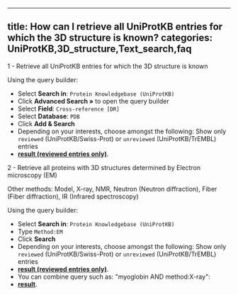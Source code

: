 
---
title: How can I retrieve all UniProtKB entries for which the 3D structure is known?
categories: UniProtKB,3D_structure,Text_search,faq
---

1 - Retrieve all UniProtKB entries for which the 3D structure is known

Using the query builder:

*   Select **Search in**: `Protein Knowledgebase (UniProtKB)`
*   Click **Advanced Search »** to open the query builder
*   Select **Field**: `Cross-reference [DR]`
*   Select **Database**: `PDB`
*   Click **Add & Search**
*   Depending on your interests, choose amongst the following: Show only `reviewed` (UniProtKB/Swiss-Prot) or `unreviewed` (UniProtKB/TrEMBL) entries
*   **[result (reviewed entries only)](http://www.uniprot.org/uniprot/?query=database%3Apdb+AND+reviewed%3Ayes)**.

2 - Retrieve all proteins with 3D structures determined by Electron microscopy (EM)

Other methods: Model, X-ray, NMR, Neutron (Neutron diffraction), Fiber (Fiber diffraction), IR (Infrared spectroscopy)

Using the query builder:

*   Select **Search in**: `Protein Knowledgebase (UniProtKB)`
*   Type `Method:EM`
*   Click **Search**
*   Depending on your interests, choose amongst the following: Show only `reviewed` (UniProtKB/Swiss-Prot) or `unreviewed` (UniProtKB/TrEMBL) entries
*   **[result (reviewed entries only)](http://www.uniprot.org/uniprot/?query=method%3Aem+AND+reviewed%3Ayes)**.
*   You can combine query such as: "myoglobin AND method:X-ray":
*   **[result](http://www.uniprot.org/uniprot/?query=myoglobin+AND+method%3AX-ray)**.
        